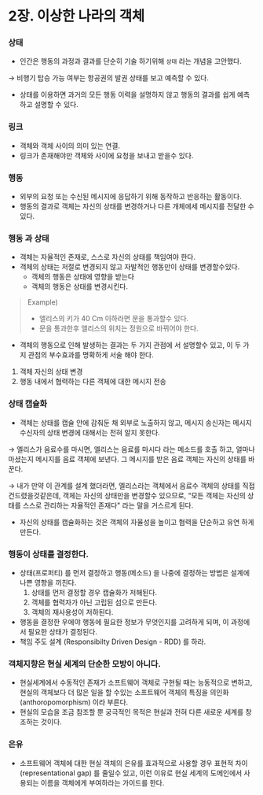 # 2장. 이상한 나라의 객체

### 상태

- 인간은 행동의 과정과 결과를 단순히 기술 하기위해 `상태` 라는 개념을 고안했다.

→ 비행기 탑승 가능 여부는 항공권의 발권 상태를 보고 예측할 수 있다. 

- 상태를 이용하면 과거의 모든 행동 이력을 설명하지 않고 행동의 결과를 쉽게 예측하고 설명할 수 있다.

### 링크

- 객체와 객체 사이의 의미 있는 연결.
- 링크가 존재해야만 객체와 사이에 요청을 보내고 받을수 있다.

### 행동

- 외부의 요청 또는 수신된 메시지에 응답하기 위해 동작하고 반응하는 활동이다.
- 행동의 결과로 객체는 자신의 상태를 변경하거나 다른 개체에세 메시지를 전달한 수 있다.
    
    

### 행동 과 상태

- 객체는 자율적인 존재로, 스스로 자신의 상태를 책임여야 한다.
- 객체의 상태는 저절로 변경되지 않고 자발적인 행동만이 상태를 변경할수있다.
    - 객체의 행동은 상태에 영향을 받는다
    - 객체의 행동은 상태를 변경시킨다.

> Example)
> - 앨리스의 키가  40 Cm 이하라면 문을 통과할수 있다.
> - 문을 통과한후 앨리스의 위치는 정원으로 바뀌어야 한다.  

- 객체의 행동으로 인해 발생하는 결과는 두 가지 관점에 서 설명할수 있고, 이 두 가지 관점의 부수효과를 명확하게 서술 해야 한다.
1. 객체 자신의 상태 변경 
2. 행동 내에서 협력하는 다른 객체에 대한 메시지 전송 

### 상태 캡슐화

- 객체는 상태를 캡슐 안에 감춰둔 채 외부로 노출하지 않고, 메시지 송신자는 메시지 수신자의 상태 변경에 대해서는 전혀 알지 못한다.

→ 엘리스가 음료수를 마시면, 엘리스는 음료를 마시다 라는 메소드를 호출 하고, 얼마나 마셨는지 메시지를 음료 객체에 보낸다. 그 메시지를 받은 음료 객체는 자신의 상태를 바꾼다. 

→ 내가 만약 이 관계를 설계 했더라면, 엘리스라는 객체에서 음료수 객체의 상태를 직접 건드렸을것같은데, 객체는 자신의 상태만을 변경할수 있으므로, “모든 객체는 자신의 상태를 스스로 관리하는 자율적인 존재다" 라는  말을 거스르게 된다. 

- 자신의 상태를 캡슐화하는 것은 객체의 자율성을 높이고 협력을 단순하고 유연 하게 만든다.

### 행동이 상태를 결정한다.

- 상태(프로퍼티) 를 먼저 결정하고 행동(메소드) 을 나중에 결정하는 방법은 설계에 나쁜 영향을 끼친다.
    1. 상태를 먼저 결정할 경우 캡슐화가 저해된다. 
    2. 객체를 협력자가 아닌 고립된 섬으로 만든다. 
    3. 객체의 재사용성이 저하된다. 
- 행동을 결정한 우에야 행동에 필요한 정보가 무엇인지를 고려하게 되며, 이 과정에서 필요한 상태가 결정된다.
- 책임 주도 설계 (Responsibilty Driven Design - RDD) 를 하라.

### 객체지향은 현실 세계의 단순한 모방이 아니다.

- 현실세계에서 수동적인 존재가 소프트웨어 객체로 구현될 때는 능동적으로 변하고, 현실의 객체보다 더 많은 일을 할 수있는 소프트웨어 객체의 특징을 의인화(anthoropomorphism) 이라 부른다.
- 현실의 모습을 조금 참조할 뿐 궁극적인 목적은 현실과 전혀 다른 새로운 세계를 창조하는 것이다.

### 은유

- 소프트웨어 객체에 대한 현실 객체의 은유를 효과적으로 사용할 경우 표현적 차이(representational gap) 를 줄일수 있고, 이런 이유로 현실 세계의 도메인에서 사용되는 이름을 객체에게 부여하라는 가이드를 한다.

